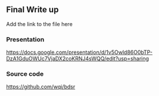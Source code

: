 ## Final Write up

Add the link to the file here

### Presentation

https://docs.google.com/presentation/d/1v5Owld86O0bTP-DzA1GduOWUc7VjaDX2coKRNJ4sWQQ/edit?usp=sharing

### Source code

https://github.com/wqi/bdsr

